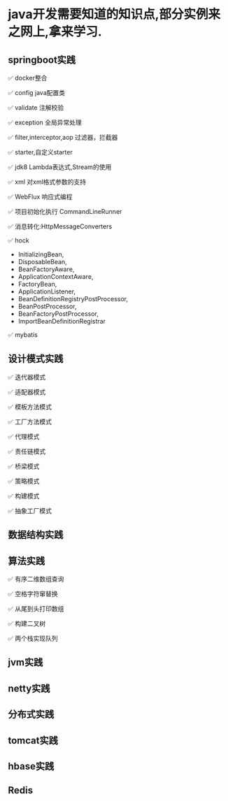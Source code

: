 # java开发需要知道的知识点,部分实例来之网上,拿来学习.

## springboot实践

✅ docker整合

✅ config java配置类

✅ validate 注解校验

✅ exception 全局异常处理

✅ filter,interceptor,aop 过滤器，拦截器

✅ starter,自定义starter

✅ jdk8 Lambda表达式,Stream的使用

✅ xml 对xml格式参数的支持

✅ WebFlux 响应式编程

✅ 项目初始化执行 CommandLineRunner

✅ 消息转化:HttpMessageConverters

✅ hock 

- InitializingBean,
- DisposableBean,
- BeanFactoryAware,
- ApplicationContextAware,
- FactoryBean,
- ApplicationListener,
- BeanDefinitionRegistryPostProcessor,
- BeanPostProcessor,
- BeanFactoryPostProcessor,
- ImportBeanDefinitionRegistrar

✅ mybatis

## 设计模式实践

✅ 迭代器模式

✅ 适配器模式

✅ 模板方法模式

✅ 工厂方法模式

✅ 代理模式

✅ 责任链模式

✅ 桥梁模式

✅ 策略模式

✅ 构建模式

✅ 抽象工厂模式

## 数据结构实践

## 算法实践

✅ 有序二维数组查询

✅ 空格字符窜替换

✅ 从尾到头打印数组

✅ 构建二叉树

✅ 两个栈实现队列

## jvm实践

## netty实践

## 分布式实践

## tomcat实践

## hbase实践

## Redis


